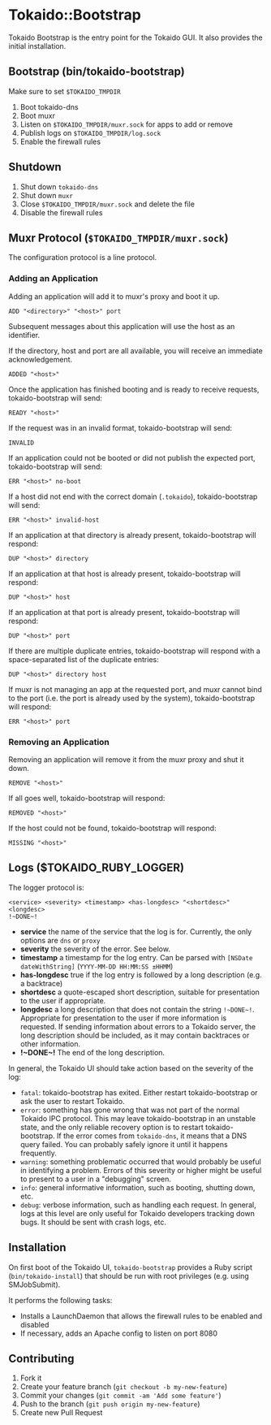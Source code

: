 # Tokaido::Bootstrap

Tokaido Bootstrap is the entry point for the Tokaido GUI. It also
provides the initial installation.

## Bootstrap (bin/tokaido-bootstrap)

Make sure to set `$TOKAIDO_TMPDIR`

1. Boot tokaido-dns
2. Boot muxr
3. Listen on `$TOKAIDO_TMPDIR/muxr.sock` for apps to add or remove
4. Publish logs on `$TOKAIDO_TMPDIR/log.sock`
5. Enable the firewall rules

## Shutdown

1. Shut down `tokaido-dns`
2. Shut down `muxr`
3. Close `$TOKAIDO_TMPDIR/muxr.sock` and delete the file
4. Disable the firewall rules

## Muxr Protocol (`$TOKAIDO_TMPDIR/muxr.sock`)

The configuration protocol is a line protocol.

### Adding an Application

Adding an application will add it to muxr's proxy and boot it up.

```
ADD "<directory>" "<host>" port
```

Subsequent messages about this application will use the host as an
identifier.

If the directory, host and port are all available, you will receive an
immediate acknowledgement.

```
ADDED "<host>"
```

Once the application has finished booting and is ready to receive
requests, tokaido-bootstrap will send:

```
READY "<host>"
```

If the request was in an invalid format, tokaido-bootstrap will send:

```
INVALID
```

If an application could not be booted or did not publish the expected
port, tokaido-bootstrap will send:

```
ERR "<host>" no-boot
```

If a host did not end with the correct domain (`.tokaido`),
tokaido-bootstrap will send:

```
ERR "<host>" invalid-host
```

If an application at that directory is already present,
tokaido-bootstrap will respond:

```
DUP "<host>" directory
```

If an application at that host is already present, tokaido-bootstrap
will respond:

```
DUP "<host>" host
```

If an application at that port is already present, tokaido-bootstrap
will respond:

```
DUP "<host>" port
```

If there are multiple duplicate entries, tokaido-bootstrap will respond
with a space-separated list of the duplicate entries:

```
DUP "<host>" directory host
```

If muxr is not managing an app at the requested port, and muxr cannot
bind to the port (i.e. the port is already used by the system),
tokaido-bootstrap will respond:

```
ERR "<host>" port
```

### Removing an Application

Removing an application will remove it from the muxr proxy and shut it
down.

```
REMOVE "<host>"
```

If all goes well, tokaido-bootstrap will respond:

```
REMOVED "<host>"
```

If the host could not be found, tokaido-bootstrap will respond:

```
MISSING "<host>"
```

## Logs ($TOKAIDO_RUBY_LOGGER)

The logger protocol is:

```
<service> <severity> <timestamp> <has-longdesc> "<shortdesc>"
<longdesc>
!~DONE~!
```

* **service** the name of the service that the log is for. Currently,
  the only options are `dns` or `proxy`
* **severity** the severity of the error. See below.
* **timestamp** a timestamp for the log entry. Can be parsed with
  `[NSDate dateWithString]` (`YYYY-MM-DD HH:MM:SS ±HHMM`)
* **has-longdesc** true if the log entry is followed by a long
  description (e.g. a backtrace)
* **shortdesc** a quote-escaped short description, suitable for
  presentation to the user if appropriate.
* **longdesc** a long description that does not contain the string
  `!~DONE~!`. Appropriate for presentation to the user if more
  information is requested. If sending information about errors to a
  Tokaido server, the long description should be included, as it may
  contain backtraces or other information.
* **!~DONE~!** The end of the long description.

In general, the Tokaido UI should take action based on the severity of
the log:

* `fatal`: tokaido-bootstrap has exited. Either restart
  tokaido-bootstrap or ask the user to restart Tokaido.
* `error`: something has gone wrong that was not part of the normal
  Tokaido IPC protocol. This may leave tokaido-bootstrap in an unstable
  state, and the only reliable recovery option is to restart
  tokaido-bootstrap. If the error comes from `tokaido-dns`, it means
  that a DNS query failed. You can probably safely ignore it until
  it happens frequently.
* `warning`: something problematic occurred that would probably be
  useful in identifying a problem. Errors of this severity or higher
  might be useful to present to a user in a "debugging" screen.
* `info`: general informative information, such as booting, shutting
  down, etc.
* `debug`: verbose information, such as handling each request. In
  general, logs at this level are only useful for Tokaido developers
  tracking down bugs. It should be sent with crash logs, etc.

## Installation

On first boot of the Tokaido UI, `tokaido-bootstrap` provides a Ruby
script (`bin/tokaido-install`) that should be run with root privileges
(e.g. using SMJobSubmit).

It performs the following tasks:

* Installs a LaunchDaemon that allows the firewall rules to be enabled
  and disabled
* If necessary, adds an Apache config to listen on port 8080

## Contributing

1. Fork it
2. Create your feature branch (`git checkout -b my-new-feature`)
3. Commit your changes (`git commit -am 'Add some feature'`)
4. Push to the branch (`git push origin my-new-feature`)
5. Create new Pull Request
